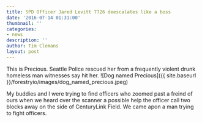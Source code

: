 ```yaml
---
title: SPD Officer Jared Levitt 7726 deescalates like a boss
date: '2016-07-14 01:31:00'
thumbnail: ''
categories:
- news
description: ''
author: Tim Clemans
layout: post
---
```

This is Precious. Seattle Police rescued her from a frequently violent drunk homeless man witnesses say hit her. ![Dog named Precious]({{ site.baseurl }}/forestryio/images/dog_named_precious.jpeg)

My buddies and I were trying to find officers who zoomed past a freind of ours when we heard over the scanner a possible help the officer call two blocks away on the side of CenturyLink Field. We came apon a man trying to fight officers.



